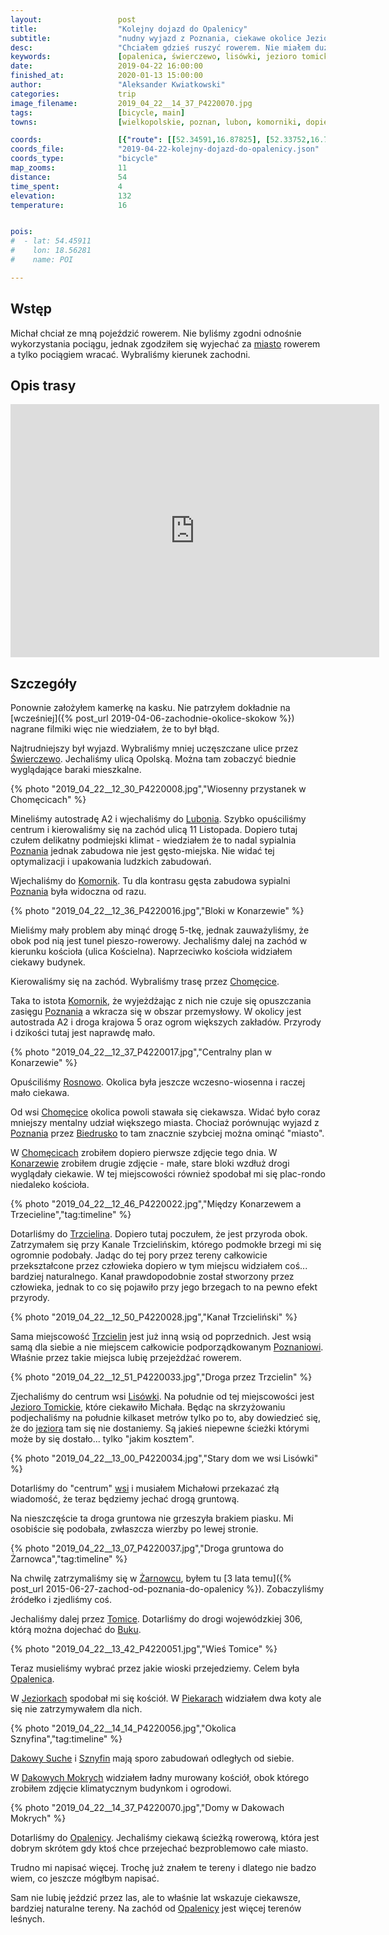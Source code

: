 ```yaml
---
layout:                 post
title:                  "Kolejny dojazd do Opalenicy"
subtitle:               "nudny wyjazd z Poznania, ciekawe okolice Jeziora Tomickiego oraz sieć sklepów 'Cho no tu'"
desc:                   "Chciałem gdzieś ruszyć rowerem. Nie miałem dużo czasu i zdecydowaliśmy, że nie będziemy korzystać z pociągu. Niewiele ciekawego odkryłem jednak nie mogę mówić, że to była zła trasa."
keywords:               [opalenica, świerczewo, lisówki, jezioro tomickie]
date:                   2019-04-22 16:00:00
finished_at:            2020-01-13 15:00:00
author:                 "Aleksander Kwiatkowski"
categories:             trip
image_filename:         2019_04_22__14_37_P4220070.jpg
tags:                   [bicycle, main]
towns:                  [wielkopolskie, poznan, lubon, komorniki, dopiewo, steszew, buk, opalenica]

coords:                 [{"route": [[52.34591,16.87825], [52.33752,16.79825], [52.32514,16.78143], [52.33490,16.71689], [52.31927,16.67620], [52.32189,16.63466], [52.33112,16.62899], [52.31203,16.59003], [52.28673,16.55467], [52.29019,16.48531], [52.27034,16.48480], [52.29082,16.40171], [52.31003,16.40377]], "type": "bicycle"}]
coords_file:            "2019-04-22-kolejny-dojazd-do-opalenicy.json"
coords_type:            "bicycle"
map_zooms:              11
distance:               54
time_spent:             4
elevation:              132
temperature:            16


pois:
#  - lat: 54.45911
#    lon: 18.56281
#    name: POI

---
```


[wiki-swierczewo]: https://pl.wikipedia.org/wiki/%C5%9Awierczewo_(Pozna%C5%84)
[wiki-lubon]: https://pl.wikipedia.org/wiki/Lubo%C5%84
[wiki-poznan]: https://pl.wikipedia.org/wiki/Pozna%C5%84
[wiki-komorniki]: https://pl.wikipedia.org/wiki/Komorniki_(gmina_Komorniki)
[wiki-chomecice]: https://pl.wikipedia.org/wiki/Chom%C4%99cice
[wiki-rosnowo]: https://pl.wikipedia.org/wiki/Rosnowo_(wojew%C3%B3dztwo_wielkopolskie)
[wiki-biedrusko]: https://pl.wikipedia.org/wiki/Biedrusko
[wiki-konarzewo]: https://pl.wikipedia.org/wiki/Konarzewo_(powiat_pozna%C5%84ski)
[wiki-trzcielin]: https://pl.wikipedia.org/wiki/Trzcielin
[wiki-lisowki]: https://pl.wikipedia.org/wiki/Lis%C3%B3wki
[wiki-zarnowiec]: https://pl.wikipedia.org/wiki/%C5%BBarnowiec_(wojew%C3%B3dztwo_wielkopolskie)
[wiki-tomice]: https://pl.wikipedia.org/wiki/Tomice_(powiat_pozna%C5%84ski)
[wiki-buk]: https://pl.wikipedia.org/wiki/Buk_(wojew%C3%B3dztwo_wielkopolskie)
[wiki-opalenica]: https://pl.wikipedia.org/wiki/Opalenica
[wiki-jeziorki]: https://pl.wikipedia.org/wiki/Jeziorki_(powiat_pozna%C5%84ski)
[wiki-piekary]: https://pl.wikipedia.org/wiki/Piekary_(powiat_pozna%C5%84ski)
[wiki-dakowy-suche]: https://pl.wikipedia.org/wiki/Dakowy_Suche
[wiki-sznyfin]: https://pl.wikipedia.org/wiki/Sznyfin
[wiki-dakowy-mokre]: https://pl.wikipedia.org/wiki/Dakowy_Mokre
[wiki-jezioro-tomickie]: https://pl.wikipedia.org/wiki/Jezioro_Tomickie

## Wstęp

Michał chciał ze mną pojeździć rowerem. Nie byliśmy zgodni odnośnie
wykorzystania pociągu, jednak zgodziłem się wyjechać za [miasto][wiki-poznan]
rowerem a tylko pociągiem wracać. Wybraliśmy kierunek zachodni.

## Opis trasy

<iframe height='405' width='590' frameborder='0' allowtransparency='true' scrolling='no' src='https://www.strava.com/activities/2310846086/embed/f268d4cfb8a0b68c4f9fef97467f41ab2749c812'></iframe>

## Szczegóły

Ponownie założyłem kamerkę na kasku. Nie patrzyłem dokładnie na
[wcześniej]({% post_url 2019-04-06-zachodnie-okolice-skokow %})
nagrane filmiki więc nie wiedziałem, że to był błąd.

Najtrudniejszy był wyjazd. Wybraliśmy mniej uczęszczane ulice przez
[Świerczewo][wiki-swierczewo]. Jechaliśmy ulicą Opolską. Można tam zobaczyć biednie
wyglądające baraki mieszkalne.

{% photo "2019_04_22__12_30_P4220008.jpg","Wiosenny przystanek w Chomęcicach" %}

Mineliśmy autostradę A2 i wjechaliśmy do [Lubonia][wiki-lubon]. Szybko opuściliśmy
centrum i kierowaliśmy się na zachód ulicą 11 Listopada.
Dopiero tutaj czułem delikatny podmiejski klimat - wiedziałem że to nadal
sypialnia [Poznania][wiki-poznan] jednak zabudowa nie jest gęsto-miejska.
Nie widać tej optymalizacji i upakowania ludzkich zabudowań.

Wjechaliśmy do [Komornik][wiki-komorniki]. Tu dla kontrasu gęsta zabudowa
sypialni [Poznania][wiki-poznan] była widoczna od razu.

{% photo "2019_04_22__12_36_P4220016.jpg","Bloki w Konarzewie" %}

Mieliśmy mały problem aby minąć drogę 5-tkę, jednak zauważyliśmy, że obok
pod nią jest tunel pieszo-rowerowy. Jechaliśmy dalej na zachód w kierunku
kościoła (ulica Kościelna). Naprzeciwko kościoła widziałem ciekawy budynek.

Kierowaliśmy się na zachód. Wybraliśmy trasę przez [Chomęcice][wiki-chomecice].

Taka to istota [Komornik][wiki-komorniki], że wyjeżdżając z nich nie czuje się
opuszczania zasięgu [Poznania][wiki-poznan] a wkracza się w obszar przemysłowy.
W okolicy jest autostrada A2 i droga krajowa 5 oraz ogrom większych
zakładów. Przyrody i dzikości tutaj jest naprawdę mało.

{% photo "2019_04_22__12_37_P4220017.jpg","Centralny plan w Konarzewie" %}

Opuściliśmy [Rosnowo][wiki-rosnowo]. Okolica była jeszcze wczesno-wiosenna
i raczej mało ciekawa.

Od wsi [Chomęcice][wiki-chomecice] okolica powoli stawała się ciekawsza.
Widać było coraz mniejszy mentalny udział większego miasta.
Chociaż porównując wyjazd z [Poznania][wiki-poznan]
przez [Biedrusko][wiki-biedrusko] to tam znacznie szybciej można ominąć
"miasto".

W [Chomęcicach][wiki-chomecice] zrobiłem dopiero pierwsze zdjęcie tego dnia.
W [Konarzewie][wiki-konarzewo] zrobiłem drugie zdjęcie - małe, stare bloki
wzdłuż drogi wyglądały ciekawie. W tej miejscowości również spodobał mi się
plac-rondo niedaleko kościoła.

{% photo "2019_04_22__12_46_P4220022.jpg","Między Konarzewem a Trzecieline","tag:timeline" %}

Dotarliśmy do [Trzcielina][wiki-trzcielin]. Dopiero tutaj poczułem, że
jest przyroda obok. Zatrzymałem się przy Kanale Trzcielińskim, którego
podmokłe brzegi mi się ogromnie podobały. Jadąc do tej pory przez tereny
całkowicie przekształcone przez człowieka dopiero w tym miejscu widziałem coś...
bardziej naturalnego. Kanał prawdopodobnie został stworzony przez człowieka,
jednak to co się pojawiło przy jego brzegach to na pewno efekt przyrody.

{% photo "2019_04_22__12_50_P4220028.jpg","Kanał Trzcieliński" %}

Sama miejscowość [Trzcielin][wiki-trzcielin] jest już inną wsią od
poprzednich. Jest wsią samą dla siebie a nie miejscem całkowicie podporządkowanym
[Poznaniowi][wiki-poznan]. Właśnie przez takie miejsca lubię przejeżdżać
rowerem.

{% photo "2019_04_22__12_51_P4220033.jpg","Droga przez Trzcielin" %}

Zjechaliśmy do centrum wsi [Lisówki][wiki-lisowki]. Na południe od tej miejscowości jest
[Jezioro Tomickie][wiki-jezioro-tomickie], które ciekawiło Michała. Będąc na skrzyżowaniu
podjechaliśmy na południe kilkaset metrów tylko po to, aby dowiedzieć się, że
do [jeziora][wiki-jezioro-tomickie] tam się nie dostaniemy.
Są jakieś niepewne ścieżki którymi może by się dostało... tylko "jakim kosztem".

{% photo "2019_04_22__13_00_P4220034.jpg","Stary dom we wsi Lisówki" %}

Dotarliśmy do "centrum" [wsi][wiki-lisowki] i musiałem Michałowi przekazać złą wiadomość,
że teraz będziemy jechać drogą gruntową.

Na nieszczęście ta droga gruntowa nie grzeszyła brakiem piasku. Mi osobiście
się podobała, zwłaszcza wierzby po lewej stronie.

{% photo "2019_04_22__13_07_P4220037.jpg","Droga gruntowa do Żarnowca","tag:timeline" %}

Na chwilę zatrzymaliśmy się w [Żarnowcu][wiki-zarnowiec],
byłem tu [3 lata temu]({% post_url 2015-06-27-zachod-od-poznania-do-opalenicy %}).
Zobaczyliśmy źródełko i zjedliśmy coś.

Jechaliśmy dalej przez [Tomice][wiki-tomice]. Dotarliśmy do drogi wojewódzkiej 306,
którą można dojechać do [Buku][wiki-buk].

{% photo "2019_04_22__13_42_P4220051.jpg","Wieś Tomice" %}

Teraz musieliśmy wybrać przez jakie wioski przejedziemy. Celem była
[Opalenica][wiki-opalenica].

W [Jeziorkach][wiki-jeziorki] spodobał mi się kościół. W [Piekarach][wiki-piekary]
widziałem dwa koty ale się nie zatrzymywałem dla nich.

{% photo "2019_04_22__14_14_P4220056.jpg","Okolica Sznyfina","tag:timeline" %}

[Dakowy Suche][wiki-dakowy-suche] i [Sznyfin][wiki-sznyfin] mają sporo
zabudowań odległych od siebie.

W [Dakowych Mokrych][wiki-dakowy-mokre] widziałem ładny murowany kościół,
obok którego zrobiłem zdjęcie klimatycznym budynkom i ogrodowi.

{% photo "2019_04_22__14_37_P4220070.jpg","Domy w Dakowach Mokrych" %}

Dotarliśmy do [Opalenicy][wiki-opalenica]. Jechaliśmy ciekawą ścieżką
rowerową, która jest dobrym skrótem gdy ktoś chce przejechać bezproblemowo
całe miasto.

Trudno mi napisać więcej. Trochę już znałem te tereny i dlatego nie
badzo wiem, co jeszcze mógłbym napisać.

Sam nie lubię jeździć przez las, ale to właśnie lat wskazuje ciekawsze,
bardziej naturalne tereny. Na zachód od [Opalenicy][wiki-opalenica]
jest więcej terenów leśnych.
